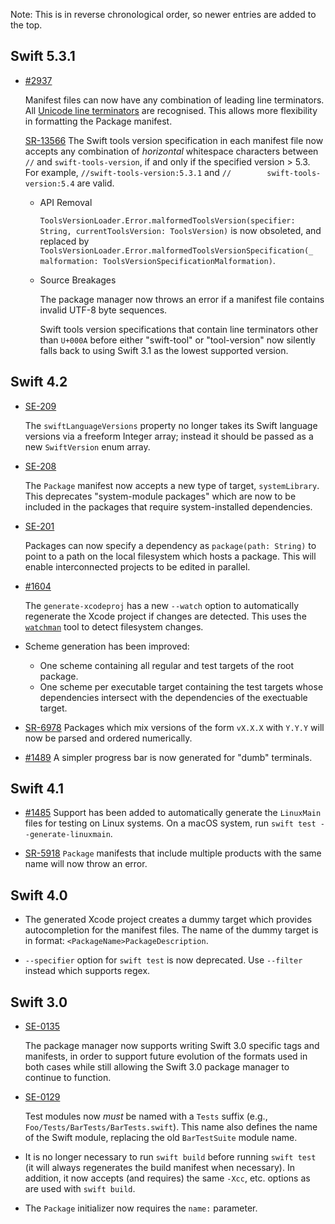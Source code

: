 Note: This is in reverse chronological order, so newer entries are added to the top.


Swift 5.3.1
-----------

* [#2937](https://github.com/apple/swift-package-manager/pull/2937)
  
  Manifest files can now have any combination of leading line terminators. All [Unicode line terminators](https://www.unicode.org/reports/tr14/) are recognised. This allows more flexibility in formatting the Package manifest.
  
  [SR-13566](https://bugs.swift.org/browse/SR-13566) The Swift tools version specification in each manifest file now accepts any combination of _horizontal_ whitespace characters between `//` and `swift-tools-version`, if and only if the specified version > 5.3. For example, `//swift-tools-version:5.3.1` and `//		 swift-tools-version:5.4` are valid.
  
  * API Removal
  
    `ToolsVersionLoader.Error.malformedToolsVersion(specifier: String, currentToolsVersion: ToolsVersion)` is now obsoleted, and replaced by `ToolsVersionLoader.Error.malformedToolsVersionSpecification(_ malformation: ToolsVersionSpecificationMalformation)`.
  
  * Source Breakages
    
    The package manager now throws an error if a manifest file contains invalid UTF-8 byte sequences.
    
    Swift tools version specifications that contain line terminators other than `U+000A` before either "swift-tool" or "tool-version" now silently falls back to using Swift 3.1 as the lowest supported version.

Swift 4.2
---------

* [SE-209](https://github.com/apple/swift-evolution/blob/master/proposals/0209-package-manager-swift-lang-version-update.md)

  The `swiftLanguageVersions` property no longer takes its Swift language versions via
  a freeform Integer array; instead it should be passed as a new `SwiftVersion` enum
  array.

* [SE-208](https://github.com/apple/swift-evolution/blob/master/proposals/0208-package-manager-system-library-targets.md)

  The `Package` manifest now accepts a new type of target, `systemLibrary`. This
  deprecates "system-module packages" which are now to be included in the packages
  that require system-installed dependencies.

* [SE-201](https://github.com/apple/swift-evolution/blob/master/proposals/0201-package-manager-local-dependencies.md)

  Packages can now specify a dependency as `package(path: String)` to point to a
  path on the local filesystem which hosts a package. This will enable interconnected
  projects to be edited in parallel.

* [#1604](https://github.com/apple/swift-package-manager/pull/1604)

  The `generate-xcodeproj` has a new `--watch` option to automatically regenerate the Xcode project
  if changes are detected. This uses the
  [`watchman`](https://facebook.github.io/watchman/docs/install.html) tool to detect filesystem
  changes.

* Scheme generation has been improved:
  * One scheme containing all regular and test targets of the root package.
  * One scheme per executable target containing the test targets whose dependencies
    intersect with the dependencies of the exectuable target.

* [SR-6978](https://bugs.swift.org/browse/SR-6978)
  Packages which mix versions of the form `vX.X.X` with `Y.Y.Y` will now be parsed and
  ordered numerically.

* [#1489](https://github.com/apple/swift-package-manager/pull/1489)
  A simpler progress bar is now generated for "dumb" terminals.

Swift 4.1
---------

* [#1485](https://github.com/apple/swift-package-manager/pull/1485)
  Support has been added to automatically generate the `LinuxMain` files for testing on
  Linux systems. On a macOS system, run `swift test --generate-linuxmain`.

* [SR-5918](https://bugs.swift.org/browse/SR-5918)
  `Package` manifests that include multiple products with the same name will now throw an
  error.


Swift 4.0
---------

* The generated Xcode project creates a dummy target which provides
  autocompletion for the manifest files. The name of the dummy target is in
  format: `<PackageName>PackageDescription`.

* `--specifier` option for `swift test` is now deprecated.
  Use `--filter` instead which supports regex.

Swift 3.0
---------

* [SE-0135](https://github.com/apple/swift-evolution/blob/master/proposals/0135-package-manager-support-for-differentiating-packages-by-swift-version.md)

  The package manager now supports writing Swift 3.0 specific tags and
  manifests, in order to support future evolution of the formats used in both
  cases while still allowing the Swift 3.0 package manager to continue to
  function.

* [SE-0129](https://github.com/apple/swift-evolution/blob/master/proposals/0129-package-manager-test-naming-conventions.md)

  Test modules now *must* be named with a `Tests` suffix (e.g.,
  `Foo/Tests/BarTests/BarTests.swift`). This name also defines the name of the
  Swift module, replacing the old `BarTestSuite` module name.

* It is no longer necessary to run `swift build` before running `swift test` (it
  will always regenerates the build manifest when necessary). In addition, it
  now accepts (and requires) the same `-Xcc`, etc. options as are used with
  `swift build`.

* The `Package` initializer now requires the `name:` parameter.
